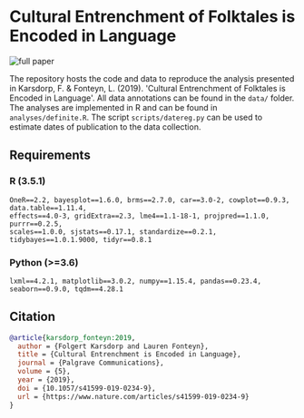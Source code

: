 # Cultural Entrenchment of Folktales is Encoded in Language 

![full paper](https://www.nature.com/articles/s41599-019-0234-9)

The repository hosts the code and data to reproduce the analysis presented in Karsdorp,
F. & Fonteyn, L. (2019). 'Cultural Entrenchment of Folktales is Encoded in Language'. All
data annotations can be found in the `data/` folder. The analyses are implemented in R and
can be found in `analyses/definite.R`. The script `scripts/datereg.py` can be used to
estimate dates of publication to the data collection.

## Requirements

### R (3.5.1)

```
OneR==2.2, bayesplot==1.6.0, brms==2.7.0, car==3.0-2, cowplot==0.9.3, data.table==1.11.4,
effects==4.0-3, gridExtra==2.3, lme4==1.1-18-1, projpred==1.1.0, purrr==0.2.5,
scales==1.0.0, sjstats==0.17.1, standardize==0.2.1, tidybayes==1.0.1.9000, tidyr==0.8.1
```

### Python (>=3.6)

```
lxml==4.2.1, matplotlib==3.0.2, numpy==1.15.4, pandas==0.23.4, seaborn==0.9.0, tqdm==4.28.1
```

## Citation

``` bibtex
@article{karsdorp_fonteyn:2019,
  author = {Folgert Karsdorp and Lauren Fonteyn},
  title = {Cultural Entrenchment is Encoded in Language},
  journal = {Palgrave Communications},
  volume = {5},
  year = {2019},
  doi = {10.1057/s41599-019-0234-9},
  url = {https://www.nature.com/articles/s41599-019-0234-9}
}
```
